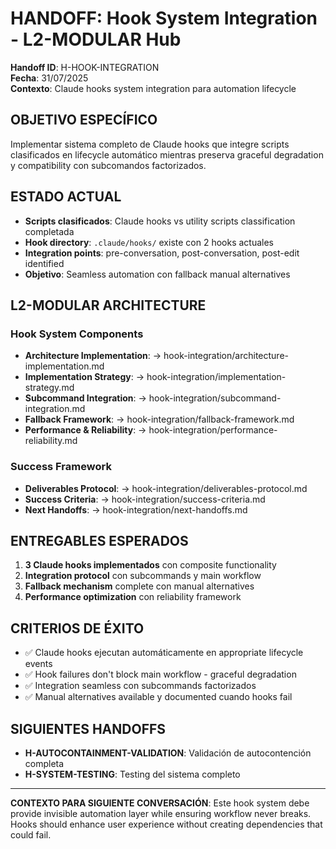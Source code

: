 # HANDOFF: Hook System Integration - L2-MODULAR Hub

**Handoff ID**: H-HOOK-INTEGRATION  
**Fecha**: 31/07/2025  
**Contexto**: Claude hooks system integration para automation lifecycle

## OBJETIVO ESPECÍFICO

Implementar sistema completo de Claude hooks que integre scripts clasificados en lifecycle automático mientras preserva graceful degradation y compatibility con subcomandos factorizados.

## ESTADO ACTUAL

- **Scripts clasificados**: Claude hooks vs utility scripts classification completada
- **Hook directory**: `.claude/hooks/` existe con 2 hooks actuales
- **Integration points**: pre-conversation, post-conversation, post-edit identified
- **Objetivo**: Seamless automation con fallback manual alternatives

## L2-MODULAR ARCHITECTURE

### Hook System Components
- **Architecture Implementation**: → hook-integration/architecture-implementation.md
- **Implementation Strategy**: → hook-integration/implementation-strategy.md
- **Subcommand Integration**: → hook-integration/subcommand-integration.md
- **Fallback Framework**: → hook-integration/fallback-framework.md
- **Performance & Reliability**: → hook-integration/performance-reliability.md

### Success Framework
- **Deliverables Protocol**: → hook-integration/deliverables-protocol.md
- **Success Criteria**: → hook-integration/success-criteria.md
- **Next Handoffs**: → hook-integration/next-handoffs.md

## ENTREGABLES ESPERADOS

1. **3 Claude hooks implementados** con composite functionality
2. **Integration protocol** con subcommands y main workflow
3. **Fallback mechanism** complete con manual alternatives
4. **Performance optimization** con reliability framework

## CRITERIOS DE ÉXITO

- ✅ Claude hooks ejecutan automáticamente en appropriate lifecycle events
- ✅ Hook failures don't block main workflow - graceful degradation
- ✅ Integration seamless con subcommands factorizados
- ✅ Manual alternatives available y documented cuando hooks fail

## SIGUIENTES HANDOFFS

- **H-AUTOCONTAINMENT-VALIDATION**: Validación de autocontención completa
- **H-SYSTEM-TESTING**: Testing del sistema completo

---

**CONTEXTO PARA SIGUIENTE CONVERSACIÓN**: Este hook system debe provide invisible automation layer while ensuring workflow never breaks. Hooks should enhance user experience without creating dependencies that could fail.